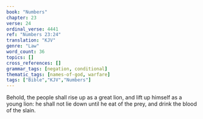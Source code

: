```yaml
---
book: "Numbers"
chapter: 23
verse: 24
ordinal_verse: 4441
ref: "Numbers 23:24"
translation: "KJV"
genre: "Law"
word_count: 36
topics: []
cross_references: []
grammar_tags: [negation, conditional]
thematic_tags: [names-of-god, warfare]
tags: ["Bible","KJV","Numbers"]
---
```

Behold, the people shall rise up as a great lion, and lift up himself as a young lion: he shall not lie down until he eat of the prey, and drink the blood of the slain.
